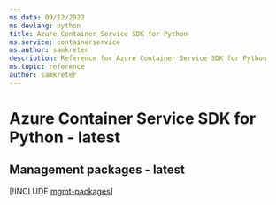 ```yaml
---
ms.data: 09/12/2022
ms.devlang: python
title: Azure Container Service SDK for Python
ms.service: containerservice
ms.author: samkreter
description: Reference for Azure Container Service SDK for Python
ms.topic: reference
author: samkreter
---
```

# Azure Container Service SDK for Python - latest

## Management packages - latest
[!INCLUDE [mgmt-packages](container-service-mgmt-index.md)]